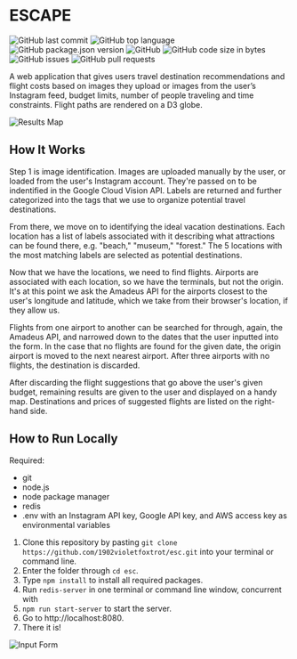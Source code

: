 # ESCAPE

![GitHub last commit](https://img.shields.io/github/last-commit/1902violetfoxtrot/esc) ![GitHub top language](https://img.shields.io/github/languages/top/1902violetfoxtrot/esc) ![GitHub package.json version](https://img.shields.io/github/package-json/v/1902violetfoxtrot/esc) ![GitHub](https://img.shields.io/github/license/1902violetfoxtrot/esc) ![GitHub code size in bytes](https://img.shields.io/github/languages/code-size/1902violetfoxtrot/esc) ![GitHub issues](https://img.shields.io/github/issues/1902violetfoxtrot/esc) ![GitHub pull requests](https://img.shields.io/github/issues-pr/1902violetfoxtrot/esc)

A web application that gives users travel destination recommendations and flight costs based on images they upload or images from the user’s Instagram feed, budget limits, number of people traveling and time constraints. Flight paths are rendered on a D3 globe.

![Results Map](https://raw.githubusercontent.com/1902violetfoxtrot/esc/master/images/esc2.png)


## How It Works
Step 1 is image identification. Images are uploaded manually by the user, or loaded from the user's Instagram account. They're passed on to be indentified in the Google Cloud Vision API. Labels are returned and further categorized into the tags that we use to organize potential travel destinations.

From there, we move on to identifying the ideal vacation destinations. Each location has a list of labels associated with it describing what attractions can be found there, e.g. "beach," "museum," "forest." The 5 locations with the most matching labels are selected as potential destinations.

Now that we have the locations, we need to find flights. Airports are associated with each location, so we have the terminals, but not the origin. It's at this point we ask the Amadeus API for the airports closest to the user's longitude and latitude, which we take from their browser's location, if they allow us.

Flights from one airport to another can be searched for through, again, the Amadeus API, and narrowed down to the dates that the user inputted into the form. In the case that no flights are found for the given date, the origin airport is moved to the next nearest airport. After three airports with no flights, the destination is discarded.

After discarding the flight suggestions that go above the user's given budget, remaining results are given to the user and displayed on a handy map. Destinations and prices of suggested flights are listed on the right-hand side.

## How to Run Locally
Required:
* git
* node.js
* node package manager
* redis
* .env with an Instagram API key, Google API key, and AWS access key as environmental variables

1. Clone this repository by pasting `git clone https://github.com/1902violetfoxtrot/esc.git` into your terminal or command line.
2. Enter the folder through `cd esc`.
3. Type `npm install` to install all required packages.
4. Run `redis-server` in one terminal or command line window, concurrent with
5. `npm run start-server` to start the server.
6. Go to http://localhost:8080.
7. There it is!

![Input Form](https://raw.githubusercontent.com/1902violetfoxtrot/esc/master/images/esc1.png)

